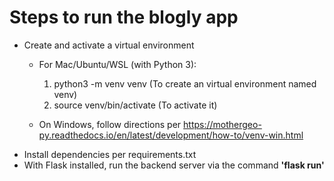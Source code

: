 # Steps to run the blogly app

- Create and activate a virtual environment
  - For Mac/Ubuntu/WSL (with Python 3):
     1. python3 -m venv venv (To create an virtual environment named venv)
     2. source venv/bin/activate (To activate it)

  - On Windows, follow directions per <https://mothergeo-py.readthedocs.io/en/latest/development/how-to/venv-win.html>
- Install dependencies per requirements.txt
- With Flask installed, run the backend server via the command **'flask run'**
